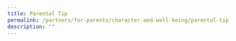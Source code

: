 ```yaml
---
title: Parental Tip
permalink: /partners/for-parents/character-and-well-being/parental-tip
description: ""
---
```

